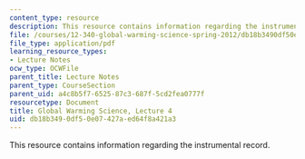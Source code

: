 ```yaml
---
content_type: resource
description: This resource contains information regarding the instrumental record.
file: /courses/12-340-global-warming-science-spring-2012/db18b3490df50e07427aed64f8a421a3_MIT12_340S12_lec4.pdf
file_type: application/pdf
learning_resource_types:
- Lecture Notes
ocw_type: OCWFile
parent_title: Lecture Notes
parent_type: CourseSection
parent_uid: a4c8b5f7-6525-87c3-687f-5cd2fea0777f
resourcetype: Document
title: Global Warming Science, Lecture 4
uid: db18b349-0df5-0e07-427a-ed64f8a421a3
---
```

This resource contains information regarding the instrumental record.

